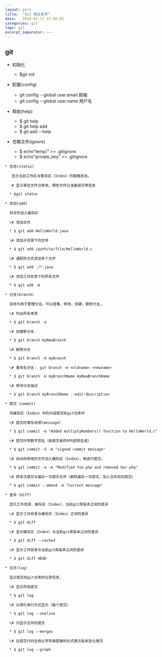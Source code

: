 ```yaml
---
layout: post
title:  "Git 相关技术"
date:   2019-07-17 15:06:05
categories: git
tags: git
excerpt_separator: ~~~
---
```


## git

* 初始化

  * $git init

* 配置(config)

  * git config --global user.email 邮箱
  * git config --global user.name 用户名

* 帮助(help)

  * $ git help
  * $ git help add
  * $ git add --help

* 忽略文件(ignore)

  * $ echo"temp/" >> .gitignore
  * $ echo"private_key" >> .gitignore
~~~
* 状态(status)

  ​	显示当前工作区与暂存区（Index）的粗略状态。

  ​	# 显示某些文件已修改，哪些文件已准备提交等信息

  * $git status

* 添加(add)

  将文件加入缓存区

  \# 添加文件

  * $ git add HelloWorld.java

  \# 添加子目录下的文件

  * $ git add /path/to/file/HelloWorld.c

  \# 通配符方式添加多个文件

  * $ git add ./*.java

  \# 添加工作目录下的所有文件

  * $ git add -A

* 分支(branch)

  该命令用于管理分支。可以查看，修改，创建，删除分支。、

  \# 列出所有本质

  * $ git branch -a

  \# 创建新分支

  * $ git branch myNewBranch

  \# 删除分支

  * $ git branch -d myBranch

  \# 重命名分支： git branch -m <oldname> <newname>

  * $ git branch -m myBranchName myNewBranchName

  \# 修改分支描述

  * $ git branch myBranchName --edit-description

* 提交（commit)

  将缓存区（Index）中的内容提交到git仓库中

  \# 提交时填写说明(message)

  * $ git commit -m "Added multiplyNumbers() function to HelloWorld.c"

  \# 提交时带数字签名（由提交者的GPG密钥生成）

  * $ git commit -S -m "signed commit message"

  \# 自动将修改的文件加入缓存区（Index），再进行提交。

  * $ git commit -a -m "Modified foo.php and removed bar.php"

  \# 把本次提交与最后一次提交合并（删除最后一次提交，加入合并后的提交）

  * $ git commit --amend -m "Correct message"

* 差异（diff)

  显示工作目录、缓存区（Index）、当前git库版本之间的差异

  \# 显示工作目录与缓存区（Index）之间的差异

  * $ git diff

  \# 显示缓存区（Index）与当前git库版本之间的差异

  * $ git diff --cached

  \# 显示工作目录与当前git库版本之间的差异

  * $ git diff HEAD

* 日志(log)

  显示提交到git仓库的记录信息.

  \# 显示所有提交

  * $ git log

  \# 以简化单行方式显示（每个提交）

  * $ git log --oneline

  \# 只显示合并的提交

  * $ git log --merges

  \# 在提交行的左侧以字符串图像的方式表示版本变化情况

  * $ git log --graph

  

